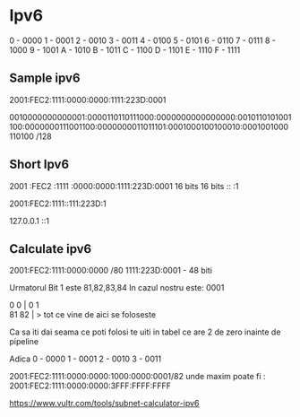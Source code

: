 # Ipv6

0 - 0000
1 - 0001
2 - 0010
3 - 0011
4 - 0100
5 - 0101
6 - 0110
7 - 0111
8 - 1000
9 - 1001
A - 1010
B - 1011
C - 1100
D - 1101
E - 1110
F - 1111

## Sample ipv6
2001:FEC2:1111:0000:0000:1111:223D:0001

0010000000000001:0000110110111000:0000000000000000:0010110101001100:0000000111001100:0000000011011101:0001000100100010:0001001000110100 /128

## Short Ipv6
2001    :FEC2    :1111 :0000:0000:1111:223D:0001
16 bits  16 bits       ::                  :1

2001:FEC2:1111::111:223D:1

127.0.0.1
::1

## Calculate ipv6 

2001:FEC2:1111:0000:0000 /80
1111:223D:0001 - 48 biti

Urmatorul Bit 1 este 81,82,83,84
In cazul nostru  este: 0001

 0  0 | 0 1  
81 82 |  > tot ce vine de aici se foloseste 

Ca sa iti dai seama ce poti folosi te uiti in tabel ce are 2 de zero inainte de pipeline

Adica 
0 - 0000
1 - 0001
2 - 0010
3 - 0011

2001:FEC2:1111:0000:0000:1000:0000:0001/82
unde maxim poate fi :
2001:FEC2:1111:0000:0000:3FFF:FFFF:FFFF

https://www.vultr.com/tools/subnet-calculator-ipv6